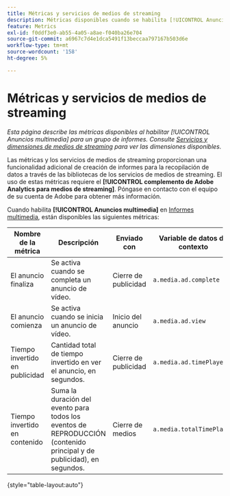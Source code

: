 ```yaml
---
title: Métricas y servicios de medios de streaming
description: Métricas disponibles cuando se habilita [!UICONTROL Anuncios multimedia] para un grupo de informes.
feature: Metrics
exl-id: f0ddf3e0-ab55-4a05-a8ae-f040ba26e704
source-git-commit: a6967c7d4e1dca5491f13beccaa797167b503d6e
workflow-type: tm+mt
source-wordcount: '158'
ht-degree: 5%

---
```


# Métricas y servicios de medios de streaming

*Esta página describe las métricas disponibles al habilitar [!UICONTROL Anuncios multimedia] para un grupo de informes. Consulte [Servicios y dimensiones de medios de streaming](../dimensions/sm-ads.md) para ver las dimensiones disponibles.*

Las métricas y los servicios de medios de streaming proporcionan una funcionalidad adicional de creación de informes para la recopilación de datos a través de las bibliotecas de los servicios de medios de streaming. El uso de estas métricas requiere el **[!UICONTROL complemento de Adobe Analytics para medios de streaming]**. Póngase en contacto con el equipo de su cuenta de Adobe para obtener más información.

Cuando habilita **[!UICONTROL Anuncios multimedia]** en [Informes multimedia](/help/admin/tools/manage-rs/edit-settings/media-management.md), están disponibles las siguientes métricas:

| Nombre de la métrica | Descripción | Enviado con | Variable de datos de contexto |
| --- | --- | --- | --- |
| El anuncio finaliza | Se activa cuando se completa un anuncio de vídeo. | Cierre de publicidad | `a.media.ad.complete` |
| El anuncio comienza | Se activa cuando se inicia un anuncio de vídeo. | Inicio del anuncio | `a.media.ad.view` |
| Tiempo invertido en publicidad | Cantidad total de tiempo invertido en ver el anuncio, en segundos. | Cierre de publicidad | `a.media.ad.timePlayed` |
| Tiempo invertido en contenido | Suma la duración del evento para todos los eventos de REPRODUCCIÓN (contenido principal y de publicidad), en segundos. | Cierre de medios | `a.media.totalTimePlayed` |

{style="table-layout:auto"}
